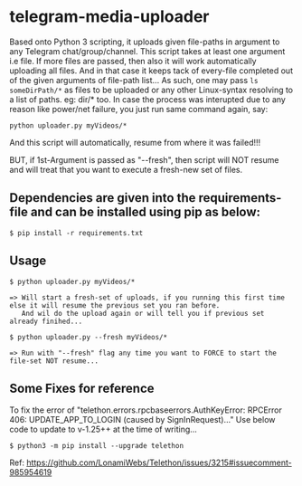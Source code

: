 # telegram-media-uploader

Based onto Python 3 scripting, it uploads given file-paths in argument to any Telegram chat/group/channel.
This script takes at least one argument i.e file. If more files are passed, then also it will work automatically uploading all files.
And in that case it keeps tack of every-file completed out of the given arguments of file-path list...
As such, one may pass `ls someDirPath/*` as files to be uploaded or any other Linux-syntax resolving to a list of paths. eg: dir/* too.
In case the process was interupted due to any reason like power/net failure, you just run same command again, say:
```
python uploader.py myVideos/*
```
And this script will automatically, resume from where it was failed!!!

BUT, if 1st-Argument is passed as "--fresh", then script will NOT resume and will treat that you want to execute a fresh-new set of files.

## Dependencies are given into the requirements-file and can be installed using pip as below:

```
$ pip install -r requirements.txt
```

## Usage

```
$ python uploader.py myVideos/*
```
	=> Will start a fresh-set of uploads, if you running this first time else it will resume the previous set you ran before.
	   And wil do the upload again or will tell you if previous set already finihed...
```
$ python uploader.py --fresh myVideos/*
```
	=> Run with "--fresh" flag any time you want to FORCE to start the file-set NOT resume...

## Some Fixes for reference
To fix the error of "telethon.errors.rpcbaseerrors.AuthKeyError: RPCError 406: UPDATE_APP_TO_LOGIN (caused by SignInRequest)..."
Use below code to update to v-1.25++ at the time of writing...

```
$ python3 -m pip install --upgrade telethon
```
Ref: https://github.com/LonamiWebs/Telethon/issues/3215#issuecomment-985954619
